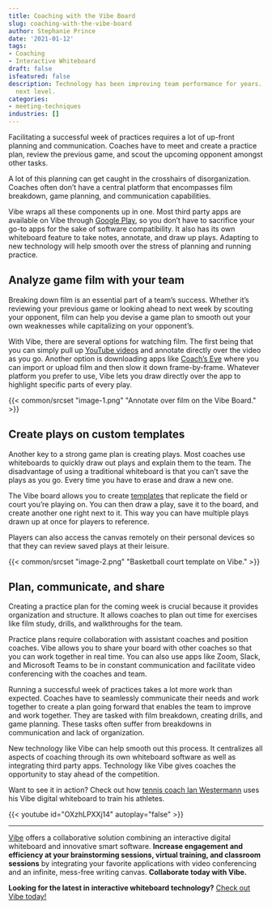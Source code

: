 ```yaml
---
title: Coaching with the Vibe Board
slug: coaching-with-the-vibe-board
author: Stephanie Prince
date: '2021-01-12'
tags:
- Coaching
- Interactive Whiteboard
draft: false
isfeatured: false
description: Technology has been improving team performance for years. Digital whiteboards, like Vibe, take practices to the
  next level.
categories:
- meeting-techniques
industries: []
---
```


Facilitating a successful week of practices requires a lot of up-front planning and communication. Coaches have to meet and create a practice plan, review the previous game, and scout the upcoming opponent amongst other tasks.

A lot of this planning can get caught in the crosshairs of disorganization. Coaches often don’t have a central platform that encompasses film breakdown, game planning, and communication capabilities.

Vibe wraps all these components up in one. Most third party apps are available on Vibe through [Google Play](https://play.google.com/store), so you don’t have to sacrifice your go-to apps for the sake of software compatibility. It also has its own whiteboard feature to take notes, annotate, and draw up plays. Adapting to new technology will help smooth over the stress of planning and running practice.

## Analyze game film with your team

Breaking down film is an essential part of a team’s success. Whether it’s reviewing your previous game or looking ahead to next week by scouting your opponent, film can help you devise a game plan to smooth out your own weaknesses while capitalizing on your opponent’s.

With Vibe, there are several options for watching film. The first being that you can simply pull up [YouTube videos](https://www.youtube.com/watch?v=9lMp9jN8soI&feature=emb_logo) and annotate directly over the video as you go. Another option is downloading apps like [Coach’s Eye](https://www.coachseye.com/) where you can import or upload film and then slow it down frame-by-frame. Whatever platform you prefer to use, Vibe lets you draw directly over the app to highlight specific parts of every play.

{{< common/srcset "image-1.png" "Annotate over film on the Vibe Board." >}}

## Create plays on custom templates

Another key to a strong game plan is creating plays. Most coaches use whiteboards to quickly draw out plays and explain them to the team. The disadvantage of using a traditional whiteboard is that you can’t save the plays as you go. Every time you have to erase and draw a new one.

The Vibe board allows you to create [templates](https://knowledge.vibe.us/using-templates) that replicate the field or court you’re playing on. You can then draw a play, save it to the board, and create another one right next to it. This way you can have multiple plays drawn up at once for players to reference.

Players can also access the canvas remotely on their personal devices so that they can review saved plays at their leisure.

{{< common/srcset "image-2.png" "Basketball court template on Vibe." >}}

## Plan, communicate, and share

Creating a practice plan for the coming week is crucial because it provides organization and structure. It allows coaches to plan out time for exercises like film study, drills, and walkthroughs for the team.

Practice plans require collaboration with assistant coaches and position coaches. Vibe allows you to share your board with other coaches so that you can work together in real time. You can also use apps like Zoom, Slack, and Microsoft Teams to be in constant communication and facilitate video conferencing with the coaches and team.

Running a successful week of practices takes a lot more work than expected. Coaches have to seamlessly communicate their needs and work together to create a plan going forward that enables the team to improve and work together. They are tasked with film breakdown, creating drills, and game planning. These tasks often suffer from breakdowns in communication and lack of organization.

New technology like Vibe can help smooth out this process. It centralizes all aspects of coaching through its own whiteboard software as well as integrating third party apps. Technology like Vibe gives coaches the opportunity to stay ahead of the competition.

Want to see it in action? Check out how [tennis coach Ian Westermann](https://vibe.us/blog/how-i-vibe-ian-westermann-founder-of-essential-tennis/) uses his Vibe digital whiteboard to train his athletes.

{{< youtube id="OXzhLPXXj14" autoplay="false" >}}



---

[Vibe](https://vibe.us/) offers a collaborative solution combining an interactive digital whiteboard and innovative smart software. **Increase engagement and efficiency at your brainstorming sessions, virtual training, and classroom sessions** by integrating your favorite applications with video conferencing and an infinite, mess-free writing canvas. **Collaborate today with Vibe.**

**Looking for the latest in interactive whiteboard technology?** [Check out Vibe today!](https://vibe.us/order/)

